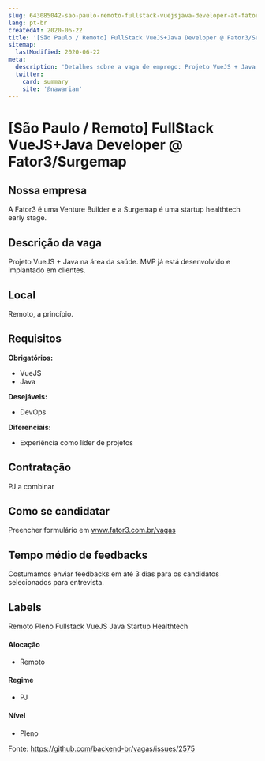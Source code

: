 ```yaml
---
slug: 643085042-sao-paulo-remoto-fullstack-vuejsjava-developer-at-fator3surgemap
lang: pt-br
createdAt: 2020-06-22
title: '[São Paulo / Remoto] FullStack VueJS+Java Developer @ Fator3/Surgemap - Vaga de Emprego'
sitemap:
  lastModified: 2020-06-22
meta:
  description: 'Detalhes sobre a vaga de emprego: Projeto VueJS + Java na área da saúde. MVP já está desenvolvido e implantado em clientes.'
  twitter:
    card: summary
    site: '@nawarian'
---
```


# [São Paulo / Remoto] FullStack VueJS+Java Developer @ Fator3/Surgemap

<!-- 
==================================================
POR FAVOR, SÓ POSTE SE A VAGA FOR PARA BACK-END!

Não faça distinção de gênero no título da vaga.

Use: "Back-End Developer" ao invés de 
"Desenvolvedor Back-End" \o/

Exemplo: `[São Paulo] Back-End Developer @ NOME DA EMPRESA`
==================================================
-->

## Nossa empresa

A Fator3 é uma Venture Builder e a Surgemap é uma startup healthtech early stage.

## Descrição da vaga

Projeto VueJS + Java na área da saúde. MVP já está desenvolvido e implantado em clientes.

## Local

Remoto, a princípio.

## Requisitos

**Obrigatórios:**
- VueJS
- Java

**Desejáveis:**
- DevOps

**Diferenciais:**
- Experiência como líder de projetos

## Contratação

PJ a combinar

## Como se candidatar

Preencher formulário em www.fator3.com.br/vagas

## Tempo médio de feedbacks

Costumamos enviar feedbacks em até 3 dias para os candidatos selecionados para entrevista.

## Labels
<!-- retire os labels que não fazem sentido à vaga -->
Remoto
Pleno
Fullstack
VueJS
Java
Startup
Healthtech

#### Alocação
- Remoto

#### Regime
- PJ

#### Nível
- Pleno




Fonte: https://github.com/backend-br/vagas/issues/2575